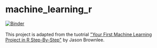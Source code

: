 # machine_learning_r
[![Binder](https://mybinder.org/badge_logo.svg)](https://mybinder.org/v2/gh/mattmcfa171/machine_learning_r/HEAD)\
\
This project is adapted from the tuotrial ["Your First Machine Learning Project in R Step-By-Step"](https://machinelearningmastery.com/machine-learning-in-r-step-by-step/) by Jason Brownlee.
